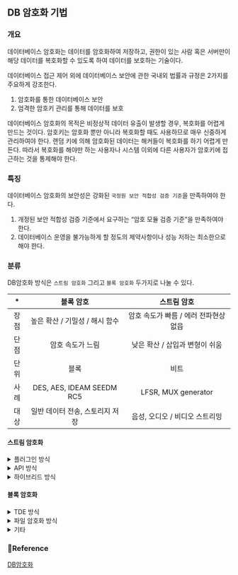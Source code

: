 
## DB 암호화 기법

### 개요
데이터베이스 암호화는 데이터를 암호화하여 저장하고, 권한이 있는 사람 혹은 서버만이 해당 데이터를 복호화할 수 있도록 하여 데이터를 보호하는 기술이다.

데이터베이스 접근 제어 외에 데이터베이스 보안에 관한 국내외 법률과 규정은 2가지를 주요하게 강조한다. 
1. 암호화를 통한 데이터베이스 보안
2. 엄격한 암호키 관리를 통해 데이터를 보호

데이터베이스 암호화의 목적은 비정상적 데이터 유출이 발생할 경우, 복호화를 어렵게 만드는 것이다. 암호키는 암호화 뿐만 아니라 복호화할 때도 사용하므로 매우 신중하게 관리하여야 한다. 
랜덤 키에 의해 암호화된 데이터는 해커들이 복호화를 하기 어렵게 만든다. 따라서 복호화를 해야만 하는 사용자나 시스템 이외에 다른 사용자가 암호키에 접근하는 것을 통제해야 한다.

### 특징
데이터베이스 암호화의 보안성은 강화된 `국정원 보안 적합성 검증 기준`을 만족하여야 한다. 

1. 개정된 보안 적합성 검증 기준에서 요구하는 “암호 모듈 검증 기준”을 만족하여야 한다. 
2. 데이터베이스 운영을 불가능하게 할 정도의 제약사항이나 성능 저하는 최소한으로 해야 한다. 


### 분류

DB암호화 방식은 `스트림 암호화` 그리고 `블록 암호화` 두가지로 나눌 수 있다.

| * |블록 암호| 스트림 암호|
|:---:|:---:|:---:|
| 장점 |높은 확산 / 기밀성 / 해시 함수| 암호 속도가 빠름 / 에러 전파현상 없읍|
|단점|암호 속도가 느림|낮은 확산 / 삽입과 변형이 쉬움|
|단위|블록|비트|
|사례|DES, AES, IDEAM SEEDM RC5|LFSR, MUX generator|
|대상|일반 데이터 전송, 스토리지 저장|음성, 오디오 / 비디오 스트리밍|

#### 스트림 암호화

<details>
<summary>플러그인 방식</summary>
<div markdown="1">

암호화 관련된 보안정책 데이터베이스와 암호화 및 복호화 처리를 위한 
서버 엔진을 데이터베이스 관리 시스템에 플러그인시킨 방식으로, **필터 방식**이라고도 한다

플러그인 방식의 구성에서 데이터베이스 테이블 또는 컬럼 단위의 암호화를 적용하면 암호화된 테이블 이용을 위하여 
추가적인 오브젝트들이 생성되므로, 운영 및 백업 등 데이터베이스에 관련된 작업을 수행할 때 이러한 오브젝트들을 함께 고려하여야 한다.

- 장점
  1. 구축이 용이하고 
  2. 애플리케이션으로부터 독립성을 제공 모든 작업이 그래픽유저인터페이스(GUI) 기반으로 이루어져 관리 편의성 
  3. 암호화 컬럼에 대한 일치검색, 범위 검색 인덱스 지원이 용이


- 단점
  1. 암·복호화 시 데이터베이스 서버의 CPU를 사용하기 때문에 성능 이슈가 발생했을 때 쿼리 수정이 필요
  2. 데이터베이스 서버에 직접적인 부하가 걸려 성능을 고려할 필요가 있다는 것이다.
  3. 애플리케이션 서버에서 DB계정이 탈취될 경우 복호화된 평문 데이터 유출이 가능
  

|항목|내용|
|:---:|:---:|
|알고리즘|SHA-256·384·512 및 키 길이 128 비트 이상의AES, TDES, SEED, ARIA 등 지원|
|암·복호화 위치|DB 서버|
|DB 서버의 부하|높음|
|색인 검색|가능, 별도 인덱스 기능 필요|
|배치 처리|가능|
|애플리케이션|수정 없이 적용할 수 있는 구조이나 암호화 칼럼 사이즈 증가 성능 이슈 등이 있는 경우 일부 수정 필요|
|접근통제|DB에 접속하는 DB 클라이언트에서 사용자 식별 가능|


</div>
</details>

<details>
<summary>API 방식</summary>
<div markdown="1">


![1](http://wiki.hash.kr/images/f/fd/API_%EB%B0%A9%EC%8B%9D%EC%9D%98_%EA%B5%AC%EC%84%B1_%EC%98%88.JPG)


API 방식은 암·복호화 모듈을 애플리케이션 서버 내에 설치하고 이곳에서 암·복호화를 수행하는 구조로 애플리케이션의 수정을 동반한다.

- 장점
 1. API 방식의 구성에서는 DB시스템의 영향도가 낮고 DBMS의 부하를 분산하는 효과
 2. 애플리케이션 서버에서 DB계정이 탈취되더라도 데이터가 암호화되어 있기 때문에 유출 위험이 적다.
 3. 데이터베이스 서버의 성능 저하 없이 구축이 가능하고, 구축 비용이 상대적으로 저렴하다는 장점.

- 단점
1. 각각의 애플리케이션 서버에서 암·복호화 처리를 수행하므로 중앙화된 접근 통제가 어려워 데이터베이스 내부에서 수행되는 연산 처리 과정에서 암호화한 데이터 처리가 불가
2. 암호화 대상 데이터와 관련된 모든 소스 영역의 수정이 필요하며 내부에서 업무 처리가 필요한 경우 별도의 데이터베이스 관리 시스템 API 모듈이 필요
3. 향후 응용 시스템의 신규/ 변경 등에 따라 관리 효율성이 저하되고, 접근제어 솔루션을 추가 도입하게 되면 비용이 발생

|항목|내용|
|:---:|:---:|
|알고리즘|SHA-256·384·512 및 키 길이 128 비트 이상의AES, TDES, SEED, ARIA 등 지원|
|암·복호화 위치|애플리케이션 서버(DB 서버가 어플리케이션 기능을 수행할 경우 DB 서버에서 암‧복호화 가능)|
|DB 서버의 부하|낮음(애플리케이션 서버에 부하 발생)|
|색인 검색|일치검색 가능, 부분일치검색 불가(부분 암호화 시 가능)|
|배치 처리|가능|
|애플리케이션|애플리케이션의 소스(암호화 테이블과 관련된 부분)를 수정해야 함|
|접근통제|암복호화 작업이 어플리케이션 서버 상에서 수행되기 때문에 DB 접속정보를 통한 사용자 식별은 불가, 애플리케이션 서버에 접속하는 서비스 접속자만 식별 가능|

</div>
</details>


<details>
<summary>하이브리드 방식</summary>
<div markdown="1">

![1](http://wiki.hash.kr/images/2/28/%ED%95%98%EC%9D%B4%EB%B8%8C%EB%A6%AC%EB%93%9C_%EB%B0%A9%EC%8B%9D%EC%9D%98_%EA%B5%AC%EC%84%B1_%EC%98%88.JPG)

하이브리드 방식은 <u> `API 방식`과 `플러그인 방식`이 합쳐진 것</u> 으로 플러그인 방식의 성능 저하 이슈 개선을 위해 API 방식의 장점을 채용한 것이다. 
메시지는 대칭 키로 암호화하고, 대칭 키 암호는 암호화에서 사용한 세션 키는 의사난수생성기로 생성한 뒤, 세션 키는 공개키 암호로 암호화하는 방식이다.

- 장점
  1. 성능이 우선시 되는 환경에서는 API를 적용

```text
특정 기간 동안 암호화 대상 DBMS에서 수행된 모든 SQL 정보를 수집한 후,
각 SQL별로 사용한 테이블/컬럼, DB 암호화 적용 시 영향을 받는 SQL 사용 빈도, CPU, 메모리, 스토리지 등의 영향도를 파악 후
SQL을 사용하는 프로그램에 API방식을 적용하면 적용대상의 부하를 최소화하면서 효과를 높일 수 있다. 
```

- 단점
  1. 두 방식의 장점을 모아놓은 것이기 때문에 `속도`와 `성능 개선`의 효과를 볼 수 있지만, 구축 투자 비용이 상대적으로 높다.
 
|항목|내용||
|:---:|:---:|:---:|
|암호 알고리즘|SHA-256/384/512 및 키 길이 128 비트 이상의AES, TDES, SEED, ARIA 등 지원|
|암·복호화 위치|어플리케이션 서버 및 DB 서버|
|DB 서버의 부하|보통|
|색인 검색|가능|
|배치 처리|가능 (플러그인 방식에 비해 API방식이 대량 데이터 처리에 용이하여 API방식 활용)|
|어플리케이션|API를 적용하는 부분은 소스 수정 필요|

</div>
</details>

#### 블록 암호화

<details>
<summary>TDE 방식</summary>
<div markdown="1">

![1](http://wiki.hash.kr/images/d/da/TDE_%EB%B0%A9%EC%8B%9D%EC%9D%98_%EA%B5%AC%EC%84%B1_%EC%98%88.JPG)


TDE (Transparent Data Encryption)

암호를 풀 수 있는 <u>암호화 키를 데이터베이스 서버에 파일 형태로 두는 방식</u>으로, 
데이터베이스 관리 시스템의 암호화 기능을 이용하여 데이터 파일을 저장할 때 암호화하고, 
파일에 저장된 내용을 메모리로 가져올 때 복호화한다.

DBMS 커널 레벨에서 처리되므로 애플리케이션에 대한 수정이 없고 인덱스의 경우 DBMS 자체 인덱스 기능과 연동이 가능하다. 
암호화 파일을 사용하여 테이블 스페이스를 생성하고, 암호화 대상 테이블을 해당 테이블 스페이스로 이동시키는 방식이고, 
운영체제 커널에서 데이터베이스 블록 단위로 자동으로 암호화와 복호화를 수행한다.


- 장점 
  1. 암호화로 인해 기존 시스템에 미치는 영향이 적고 속도가 빠르며 애플리케이션을 수정하지 않아도 된다.
  
- 단점
  1. CPU 부하
  2. 어려운 키 관리로 인해 데이터베이스 서버 해킹 시 키가 유출될 수 있다.

|항목|내용|
|:---:|:---:|
|알고리즘|SHA-256/384/512 및 키 길이 128 비트 이상의 AES, TDES 등 지원|
|암·복호화 위치|DB 서버|
|DB 서버의 부하|낮음|
|색인 검색|가능(DBMS 연동)|
|배치 처리|가능|
|애플리케이션|수정 없음|
|접근통제|DB 자체 ACL에 의해 DB계정만 통제하여 접근권한이있는 DB사용자들은 복호화된 데이터 열람 가능|

</div>
</details>

<details>
<summary> 파일 암호화 방식 </summary>
<div markdown="1">

![1](http://wiki.hash.kr/images/4/4e/%ED%8C%8C%EC%9D%BC_%EC%95%94%ED%98%B8%ED%99%94_%EB%B0%A9%EC%8B%9D.JPG)

운영체제 영역의 파일 전체에 암호화, 복호화를 적용하는 방식이다.
<u>파일에 대해 직접적으로 암호화를 수행하므로 데이터베이스의 데이터 파일뿐 아니라 로그파일, 이미지파일, 음성/영상 등의 비정형 데이터에 대한 암호화 적용이 가능하다.</u>

이 방식으로 구성하면 애플리케이션의 수정이 없고, 인덱스의 경우 DBMS 자체 인덱스 기능을 사용할 수 있으며, 거의 모든 DBMS에 적용이 가능하다. 

- 장점
  1. 애플리케이션 환경에서 완벽한 독립성을 제공 

- 단점
  1. 하드웨어나 운영체제 자체에서 발생하는 오류로 인해 서비스 장애가 발생할 수 있다.
  2. 파일 시스템을 사용하지 않는 DB에서는 사용할 수 없기 때문에 `운영체제 지원 가능 여부를 확인`해야 할 필요가 있다는 단점이 있다.


|항목|내용|
|:---:|:---:|
|알고리즘|SHA-256/384/512 및 키 길이 128 비트 이상의 AES, TDES, ARIA 등 지원|
|암·복호화 위치|DB 서버|
|DB 서버의 부하|낮음|
|색인 검색|가능|
|배치 처리|가능|
|애플리케이션|수정 없음|
|접근통제|OS계정 및 응용 프로그램 단위로 접근 통제 수행,DB 내에 존재하는 DB사용자들은 복호화된 데이터 열람 가능|

</div>
</details>

<details>
<summary>기타</summary>
<div markdown="1">

1. 토큰 방식

데이터의 숫자나 형태, 구조를 그대로 유지하면서 난수와 같은 임의의 토큰(대체값)과 별도의 테이블에 저장한 암호화 데이터를 연결하고 평문데이터의 일부 또는 전체를 토큰으로 대체하여 원본 데이터의 식별이 불가능하도록 
하는 방식으로 하이브리드 방식과 같이 DB 서버 또는 애플리케이션 서버에서 암·복호화 작업이 가능하다. 
토큰의 데이터 타입을 원래 암호화 대상 데이터 타입과 동일하게 설정하면 기존 테이블의 구조를 변경하지 않아도 되며, 암호화 이후 컬럼 사이즈가 변경되지 않아 DB 서버 및 메모리 증설 등이 필요하지 않다.
다만 토큰 값과 암호화 데이터를 저장하기 위한 별도의 관리 서버가 필요할 수 있으며, 일부 API 방식의 애플리케이션에 한하여 수정 및 변경이 필요하다. 이러한 토큰 방식을 적용할 때에는 
데이터 값을 대체하는 난수의 생성 방식이 원본 데이터를 유출할 수 없는 알고리즘으로 구성되었는지 보안성 측면의 검토가 필요하다.

2. 시큐어프록시 방식

독립된 프로세스로 구동하여 애플리케이션과 DBMS 중간에서 암·복호화 처리를 하는 방식으로 플러그인 방식과 동일하게 DBMS에서 암·복호화를 수행하나 뷰 또는 트리거를 사용하지 않고 
암·복호화 함수를 사용하여 원 테이블의 데이터를 입력 또는 조회할 수 있다. DB 서버 부하 등을 보완하기 위해 암 복호화 작업을 수행하는 에이전트를 별도의 서버에 탑재하여 암·복호화 작업을 수행하는 것이 가능하나 
보안 및 관리에 대해 추가적인 고려가 필요하다.

3. 필터 방식

독립된 프로세스로 구동하여 애플리케이션과 DBMS 중간에서 암·복호화 처리를 하는 방식으로 API 방식과 동일하게 애플리케이션 서버에서 암 복호화 처리를 하는 방식이다. 
자바 기반의 애플리케이션에서 소스 수정 없이 암 복호화 할 수 있다. 하지만 등록된 SQL만 암 복호화가 가능하여 암 복호화 대상이 되는 SQL의 수집 및 변경이 필요하다. 
암 복호화 작업을 수행하는 에이전트를 별도의 서버에 탑재하여 암 복호화 작업을 수행하는 것이 가능하나 보안 및 관리에 대해 추가적인 고려가 필요하다.

4. 어플라이언스 방식

애플리케이션 서버와 DB 서버 사이에 어플라이언스 장비를 설치 또는 프록시 방식으로 구성하여 해당 장비에서 테이블 컬럼 분석을 통해 
암·복호화 컬럼 여부를 파악하여 실시간으로 암·복호화 처리 및 키 관리가 수행되는 방식이다. 애플리케이션 수정 및 변경을 수행하지 않고 구현이 가능하고, 필요 시 DB 서버 또는 애플리케이션
서버에 별도의 에이전트를 설치하여야 한다. 어플라이언스 장비에서 암 복호화 및 키 관리가 수행되어 암 복호화 및 키 관리에 대한 보안성이 높고 암호화에 따른 DB 서버나 애플리케이션 서버의 부하가 상대적으로 적다.
그러나 이 방식을 적용하려면 암·복호화 처리가 필요한 데이터양에 따라 다수의 어플라이언스 장비가 필요할 수 있어 어플라이언스 장비의 장애에 대한 대비 및 배치작업 수행 시 성능 등을 추가적으로 검토할 필요가 있다.

5. 인플레이스 방식

플러그인 방식에 데이터베이스 엔진 내부에서 암호화, 복호화 기능을 수행하게 한 것으로, 애플리케이션 환경에서 완벽한 독립성을 제공하고, 
플러그인 방식보다 더 빠른 암호화 성능을 보인다. 다만 암호화 이외의 접근제어, 보안 감사 등 데이터베이스 보안 기능 지원을 위해 별도의 패키지를 사용해야 한다는 단점이 있다.

</div>
</details>


### 🧾Reference
[DB암호화](http://wiki.hash.kr/index.php/%EB%8D%B0%EC%9D%B4%ED%84%B0%EB%B2%A0%EC%9D%B4%EC%8A%A4_%EC%95%94%ED%98%B8%ED%99%94#n)